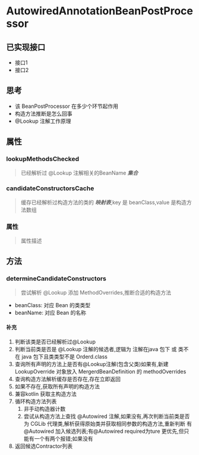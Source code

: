 # AutowiredAnnotationBeanPostProcessor

## 已实现接口
* 接口1
* 接口2
## 思考
* 该 BeanPostProcessor 在多少个环节起作用
* 构造方法推断是怎么回事
* @Lookup 注解工作原理
## 属性
### lookupMethodsChecked
> 已经解析过 @Lookup 注解相关的BeanName ***集合***
### candidateConstructorsCache
> 缓存已经解析过构造方法的类的 ***映射表***,key 是 beanClass,value 是构造方法数组
### 属性
> 属性描述

## 方法
### determineCandidateConstructors
> 尝试解析 @Lookup 添加 MethodOverrides,推断合适的构造方法
* beanClass: 对应 Bean 的类类型
* beanName: 对应 Bean 的名称
#### 补充
1. 判断该类是否已经解析过@Lookup
2. 判断当前类是否是 @Lookup 注解的候选者,逻辑为 注解在java 包下 或 类不在 java 包下且类类型不是 Orderd.class
3. 查询所有声明的方法上是否有@Lookup注解(包含父类)如果有,新建 LookupOverride 对象放入 MergerdBeanDefinition 的 methodOverrides
4. 查询构造方法解析缓存是否存在,存在立即返回
5. 如果不存在,获取所有声明的构造方法
6. 兼容kotlin 获取主构造方法
7. 循环构造方法列表
   1. 非手动构造器计数
   2. 尝试从构造方法上查找 @Autowired 注解,如果没有,再次判断当前类是否为 CGLib 代理类,解析获得原始类并获取相同参数的构造方法,重新判断
有@Autowired 加入候选列表;有@Autowired required为ture 更优先,但只能有一个有两个报错;如果没有
8. 返回候选Contractor列表
